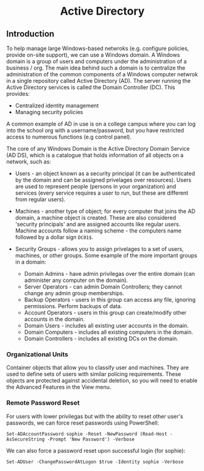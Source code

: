 # <h1 style="text-align:center">Active Directory</h1>

## Introduction
To help manage large Windows-based netwroks (e.g. configure policies, provide on-site support), we can use a Windows domain. A Windows domain is a group of users and computers under the administration of a business / org. The main idea behind such a domain is to centralize the administration of the common components of a Windows computer netwrok in a single repository called Active Directory (AD). The server running the Active Directory services is called the Domain Controller (DC). This provides:

* Centralized identity management
* Managing security policies

A common example of AD in use is on a college campus where you can log into the school org with a username/password, but you have restricted access to numerous functions (e.g control panel). 

The core of any Windows Domain is the Active Directory Domain Service (AD DS), which is a catalogue that holds information of all objects on a network, such as:

* Users - an object known as a security principal (it can be authenticated by the domain and can be assigned privelages over resources). Users are used to represent people (persons in your organization) and services (every service requires a user to run, but these are different from regular users). 

* Machines - another type of object; for every computer that joins the AD domain, a machine object is created. These are also considered 'security principals' and are assigned accounts like regular users. Machine accounts follow a naming scheme - the computers name followed by a dollar sign ```DC01$```.

* Security Groups - allows you to assign privelages to a set of users, machines, or other groups. Some example of the more important groups in a domain:
    
    * Domain Admins - have admin privilegas over the entire domain (can administer any computer on the domain).
    * Server Operators - can admin Domain Controllers; they cannot change any admin group memberships.
    * Backup Operators - users in this group can access any file, ignoring permissions. Perform backups of data.
    * Account Operators - users in this group can create/modify other accounts in the domain.
    * Domain Users - includes all existing user accounts in the domain.
    * Domain Computers - includes all existing computers in the domain.
    * Domain Controllers - includes all existing DCs on the domain.

### Organizational Units
Container objects that allow you to classify user and machines. They are used to define sets of users with similar policing requirements. These objects are protected against accidental deletion, so you will need to enable the Advanced Features in the View menu. 

### Remote Password Reset
For users with lower privilegas but with the ability to reset other user's passwords, we can force reset passwords using PowerShell:

    Set-ADAccountPassword sophie -Reset -NewPassword (Read-Host -AsSecureString -Prompt 'New Password') -Verbose

We can also force a password reset upon successful login (for sophie):

    Set-ADUser -ChangePasswordAtLogon $true -Identity sophie -Verbose

    
